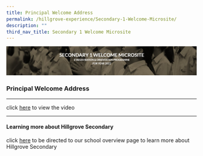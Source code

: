 ```yaml
---
title: Principal Welcome Address
permalink: /hillgrove-experience/Secondary-1-Welcome-Microsite/
description: ""
third_nav_title: Secondary 1 Welcome Microsite
---
```

![](/images/sec%201%20welcome%20microsite.jpg)
### **Principal Welcome Address**
------------------------------------------------------------

click [here](https://drive.google.com/file/d/1tFWw6UTRzF4E2rGWQuU2R7KBrwlSNkK6/view) to view the video

------------------------------------------------------------
#### **Learning more about Hillgrove Secondary**

click [here](https://staging.df867at3k0x17.amplifyapp.com/about-us/school-overview/) to be directed to our school overview page to learn more about Hillgrove Secondary